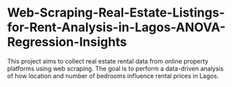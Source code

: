# Web-Scraping-Real-Estate-Listings-for-Rent-Analysis-in-Lagos-ANOVA-Regression-Insights
This project aims to collect real estate rental data from online property platforms using web scraping. The goal is to perform a data-driven analysis of how location and number of bedrooms influence rental prices in Lagos.
